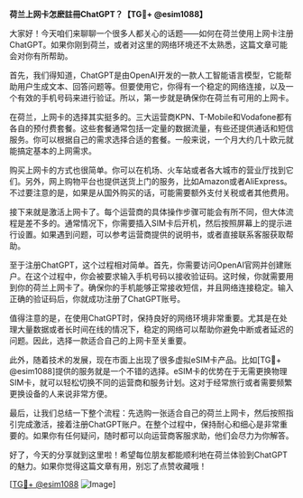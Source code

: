 **荷兰上网卡怎麽註冊ChatGPT？【TG💪+ @esim1088】**

大家好！今天咱们来聊聊一个很多人都关心的话题——如何在荷兰使用上网卡注册ChatGPT。如果你刚到荷兰，或者对这里的网络环境还不太熟悉，这篇文章可能会对你有所帮助。

首先，我们得知道，ChatGPT是由OpenAI开发的一款人工智能语言模型，它能帮助用户生成文本、回答问题等。但要使用它，你得有一个稳定的网络连接，以及一个有效的手机号码来进行验证。所以，第一步就是确保你在荷兰有可用的上网卡。

在荷兰，上网卡的选择其实挺多的。三大运营商KPN、T-Mobile和Vodafone都有各自的预付费套餐。这些套餐通常包括一定量的数据流量，有些还提供通话和短信服务。你可以根据自己的需求选择合适的套餐。一般来说，一个月大约几十欧元就能搞定基本的上网需求。

购买上网卡的方式也很简单。你可以在机场、火车站或者各大城市的营业厅找到它们。另外，网上购物平台也提供送货上门的服务，比如Amazon或者AliExpress。不过要注意的是，如果是从国外购买的话，可能需要额外支付关税或者其他费用。

接下来就是激活上网卡了。每个运营商的具体操作步骤可能会有所不同，但大体流程是差不多的。通常情况下，你需要插入SIM卡后开机，然后按照屏幕上的提示进行设置。如果遇到问题，可以参考运营商提供的说明书，或者直接联系客服获取帮助。

至于注册ChatGPT，这个过程相对简单。首先，你需要访问OpenAI官网并创建账户。在这个过程中，你会被要求输入手机号码以接收验证码。这时候，你就需要用到你的荷兰上网卡了。确保你的手机能够正常接收短信，并且网络连接稳定。输入正确的验证码后，你就成功注册了ChatGPT账号。

值得注意的是，在使用ChatGPT时，保持良好的网络环境非常重要。尤其是在处理大量数据或者长时间在线的情况下，稳定的网络可以帮助你避免中断或者延迟的问题。因此，选择一款适合自己的上网卡至关重要。

此外，随着技术的发展，现在市面上出现了很多虚拟eSIM卡产品。比如[TG💪+ @esim1088]提供的服务就是一个不错的选择。eSIM卡的优势在于无需更换物理SIM卡，就可以轻松切换不同的运营商和服务计划。这对于经常旅行或者需要频繁更换设备的人来说非常方便。

最后，让我们总结一下整个流程：先选购一张适合自己的荷兰上网卡，然后按照指引完成激活，接着注册ChatGPT账户。在整个过程中，保持耐心和细心是非常重要的。如果你有任何疑问，随时都可以向运营商客服求助，他们会尽力为你解答。

好了，今天的分享就到这里啦！希望每位朋友都能顺利地在荷兰体验到ChatGPT的魅力。如果你觉得这篇文章有用，别忘了点赞收藏哦！

[[TG💪+ @esim1088](https://t.me/s/esim1088) ![Image](https://i.postimg.cc/4NQfJmqS/Snipaste-2025-05-13-00-14-12.png)]